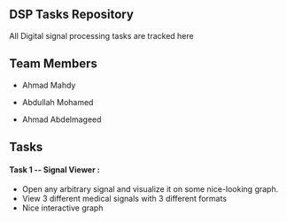 ## DSP Tasks Repository 

All Digital signal processing tasks are tracked here 

## Team Members 

- Ahmad Mahdy 

- Abdullah Mohamed 

- Ahmad Abdelmageed 


## Tasks

#### Task 1 -- Signal Viewer :

-  Open any arbitrary signal and visualize it on some nice-looking graph.
- View 3 different medical signals with 3 different formats 
- Nice interactive graph 

